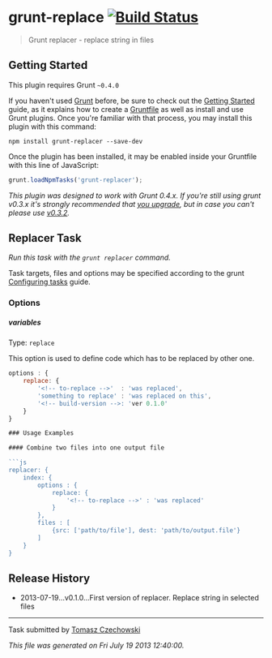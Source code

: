 # grunt-replace [![Build Status](https://secure.travis-ci.org/tomaszczechowski/grunt-replacer.png?branch=master)](http://travis-ci.org/tomaszczechowski/grunt-replace)

> Grunt replacer - replace string in files

## Getting Started
This plugin requires Grunt `~0.4.0`

If you haven't used [Grunt](http://gruntjs.com/) before, be sure to check out the [Getting Started](http://gruntjs.com/getting-started) guide, as it explains how to create a [Gruntfile](http://gruntjs.com/sample-gruntfile) as well as install and use Grunt plugins. Once you're familiar with that process, you may install this plugin with this command:

```shell
npm install grunt-replacer --save-dev
```

Once the plugin has been installed, it may be enabled inside your Gruntfile with this line of JavaScript:

```js
grunt.loadNpmTasks('grunt-replacer');
```

*This plugin was designed to work with Grunt 0.4.x. If you're still using grunt v0.3.x it's strongly recommended that [you upgrade](http://gruntjs.com/upgrading-from-0.3-to-0.4), but in case you can't please use [v0.3.2](https://github.com/outaTiME/grunt-replace/tree/grunt-0.3-stable).*

## Replacer Task

_Run this task with the `grunt replacer` command._

Task targets, files and options may be specified according to the grunt [Configuring tasks](http://gruntjs.com/configuring-tasks) guide.

### Options

##### variables
Type: `replace`

This option is used to define code which has to be replaced by other one.

```javascript
options : {
    replace: {
        '<!-- to-replace -->'  : 'was replaced',
        'something to replace' : 'was replaced on this',
        '<!-- build-version -->: 'ver 0.1.0'
    }
}

### Usage Examples

#### Combine two files into one output file

```js
replacer: {
    index: {
        options : {
            replace: {
                '<!-- to-replace -->' : 'was replaced'
            }
        },
        files : [
            {src: ['path/to/file'], dest: 'path/to/output.file'}
        ]
    }
}
```

## Release History

 * 2013-07-19...v0.1.0...First version of replacer. Replace string in selected files

---

Task submitted by [Tomasz Czechowski](http://czechowski.me/)

*This file was generated on Fri July 19 2013 12:40:00.*